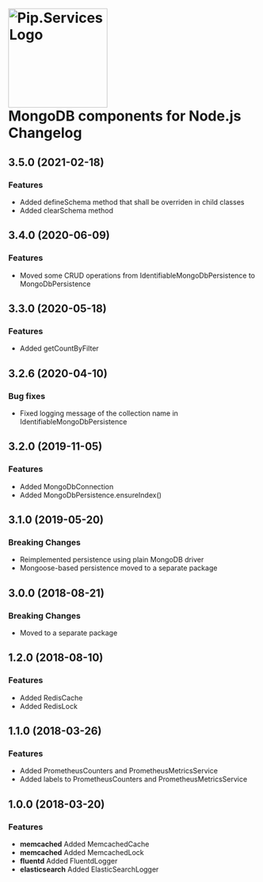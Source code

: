 # <img src="https://uploads-ssl.webflow.com/5ea5d3315186cf5ec60c3ee4/5edf1c94ce4c859f2b188094_logo.svg" alt="Pip.Services Logo" width="200"> <br/> MongoDB components for Node.js Changelog

## <a name="3.5.0"></a> 3.5.0 (2021-02-18) 

### Features
* Added defineSchema method that shall be overriden in child classes
* Added clearSchema method

## <a name="3.4.0"></a> 3.4.0 (2020-06-09) 

### Features
* Moved some CRUD operations from IdentifiableMongoDbPersistence to MongoDbPersistence

## <a name="3.3.0"></a> 3.3.0 (2020-05-18) 

### Features
* Added getCountByFilter

## <a name="3.2.6"></a> 3.2.6 (2020-04-10) 

### Bug fixes
* Fixed logging message of the collection name in IdentifiableMongoDbPersistence

## <a name="3.2.0"></a> 3.2.0 (2019-11-05) 

### Features
* Added MongoDbConnection
* Added MongoDbPersistence.ensureIndex()

## <a name="3.1.0"></a> 3.1.0 (2019-05-20) 

### Breaking Changes
* Reimplemented persistence using plain MongoDB driver
* Mongoose-based persistence moved to a separate package

## <a name="3.0.0"></a> 3.0.0 (2018-08-21) 

### Breaking Changes
* Moved to a separate package

## <a name="1.2.0"></a> 1.2.0 (2018-08-10) 

### Features
* Added RedisCache
* Added RedisLock

## <a name="1.1.0"></a> 1.1.0 (2018-03-26) 

### Features
* Added PrometheusCounters and PrometheusMetricsService
* Added labels to PrometheusCounters and PrometheusMetricsService

## <a name="1.0.0"></a> 1.0.0 (2018-03-20) 

### Features
* **memcached** Added MemcachedCache
* **memcached** Added MemcachedLock
* **fluentd** Added FluentdLogger
* **elasticsearch** Added ElasticSearchLogger

